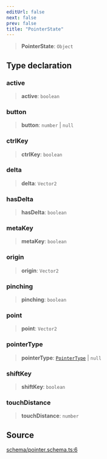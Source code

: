 ```yaml
---
editUrl: false
next: false
prev: false
title: "PointerState"
---
```


> **PointerState**: `Object`

## Type declaration

### active

> **active**: `boolean`

### button

> **button**: `number` \| `null`

### ctrlKey

> **ctrlKey**: `boolean`

### delta

> **delta**: `Vector2`

### hasDelta

> **hasDelta**: `boolean`

### metaKey

> **metaKey**: `boolean`

### origin

> **origin**: `Vector2`

### pinching

> **pinching**: `boolean`

### point

> **point**: `Vector2`

### pointerType

> **pointerType**: [`PointerType`](PointerType.md) \| `null`

### shiftKey

> **shiftKey**: `boolean`

### touchDistance

> **touchDistance**: `number`

## Source

[schema/pointer.schema.ts:6](https://github.com/nodenogg-in/alpha-p2p/blob/290bb7e02213a2b959571227ba7e64b04c8ddc90/packages/infinitykit/src/schema/pointer.schema.ts#L6)
